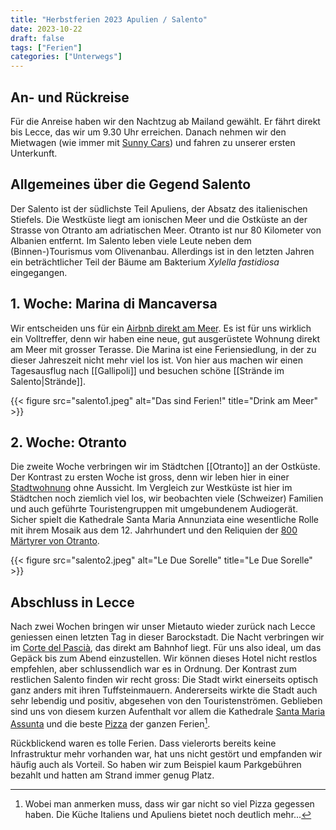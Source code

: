 ```yaml
---
title: "Herbstferien 2023 Apulien / Salento"
date: 2023-10-22
draft: false
tags: ["Ferien"]
categories: ["Unterwegs"]
---
```


## An- und Rückreise
Für die Anreise haben wir den Nachtzug ab Mailand gewählt. Er fährt direkt bis Lecce, das wir um 9.30 Uhr erreichen. Danach nehmen wir den Mietwagen (wie immer mit [Sunny Cars](https://www.sunnycars.de/)) und fahren zu unserer ersten Unterkunft.
## Allgemeines über die Gegend Salento
Der Salento ist der südlichste Teil Apuliens, der Absatz des italienischen Stiefels. Die Westküste liegt am ionischen Meer und die Ostküste an der Strasse von Otranto am adriatischen Meer. Otranto ist nur 80 Kilometer von Albanien entfernt.
Im Salento leben viele Leute neben dem (Binnen-)Tourismus vom Olivenanbau. Allerdings ist in den letzten Jahren ein beträchtlicher Teil der Bäume am Bakterium *Xylella fastidiosa* eingegangen.

## 1. Woche: Marina di Mancaversa
Wir entscheiden uns für ein [Airbnb direkt am Meer](https://abnb.me/aHqrTOXayDb). Es ist für uns wirklich ein Volltreffer, denn wir haben eine neue, gut ausgerüstete Wohnung direkt am Meer mit grosser Terasse. Die Marina ist eine Feriensiedlung, in der zu dieser Jahreszeit nicht mehr viel los ist. Von hier aus machen wir einen Tagesausflug nach [[Gallipoli]] und besuchen schöne [[Strände im Salento|Strände]].

{{< figure src="salento1.jpeg" alt="Das sind Ferien!" title="Drink am Meer" >}}
## 2. Woche: Otranto
Die zweite Woche verbringen wir im Städtchen [[Otranto]] an der Ostküste. Der Kontrast zu ersten Woche ist gross, denn wir leben hier in einer [Stadtwohnung](https://www.airbnb.de/rooms/38830980?adults=1&viralityEntryPoint=1&s=76&unique_share_id=3C434FCB-BB12-415B-ACB7-12361815BD65&_branch_match_id=1244595986160518116&_branch_referrer=H4sIAAAAAAAAA8soKSkottLXT0zKS9LLTdUvcnFMMvIvKjRzSQIAyGpjYBsAAAA%3D&source_impression_id=p3_1697973033_lfaeUg9fFKU0rFTa) ohne Aussicht. Im Vergleich zur Westküste ist hier im Städtchen noch ziemlich viel los, wir beobachten viele (Schweizer) Familien und auch geführte Touristengruppen mit umgebundenem Audiogerät. Sicher spielt die Kathedrale Santa Maria Annunziata eine wesentliche Rolle mit ihrem Mosaik aus dem 12. Jahrhundert und den Reliquien der [800 Märtyrer von Otranto](https://de.wikipedia.org/wiki/M%C3%A4rtyrer_von_Otranto).  

{{< figure src="salento2.jpeg" alt="Le Due Sorelle" title="Le Due Sorelle" >}}

## Abschluss in Lecce
Nach zwei Wochen bringen wir unser Mietauto wieder zurück nach Lecce geniessen einen letzten Tag in dieser Barockstadt. Die Nacht verbringen wir im [Corte del Pascià](https://www.google.com/travel/search?q=corte%20del%20pascia&g2lb=2502548,2503771,2503781,4258168,4270442,4284970,4291517,4308227,4597339,4757164,4814050,4864715,4874190,4886480,4893075,4924070,4965990,4990494,72262109,72298667,72302247,72313834,72314553,72317059,72354390&hl=de-CH&gl=ch&ssta=1&ts=CAESABpJCikSJzIlMHgxMzQ0MmYxZjM4Y2Q4NGE1OjB4YmYxM2NhZmE3Y2EzYzIxYhIcEhQKBwjnDxAJGAMSBwjnDxAJGAQYATIECAAQACoHCgU6A0NIRg&qs=CAEyKENob0ltNFNQNWFmZjhvbV9BUm9OTDJjdk1URmpjelpzZG5Fd2FoQUI4AkIJCRvCo3z6yhO_QgkJG8KjfPrKE78&ap=ugEGcGhvdG9z&ictx=1&sa=X&ved=0CAAQ5JsGahcKEwiogM2hxomCAxUAAAAAHQAAAAAQCw), das direkt am Bahnhof liegt. Für uns also ideal, um das Gepäck bis zum Abend einzustellen. Wir können dieses Hotel nicht restlos empfehlen, aber schlussendlich war es in Ordnung.
Der Kontrast zum restlichen Salento finden wir recht gross: Die Stadt wirkt einerseits optisch ganz anders mit ihren Tuffsteinmauern. Andererseits wirkte die Stadt auch sehr lebendig und positiv, abgesehen von den Touristenströmen. Geblieben sind uns von diesem kurzen Aufenthalt vor allem die Kathedrale [Santa Maria Assunta](https://dinosontour.de/italien/lecce-tipps/) und die beste [Pizza](http://www.larusticalecce.it/) der ganzen Ferien[^1].

Rückblickend waren es tolle Ferien. Dass vielerorts bereits keine Infrastruktur mehr vorhanden war, hat uns nicht gestört und empfanden wir häufig auch als Vorteil. So haben wir zum Beispiel kaum Parkgebühren bezahlt und hatten am Strand immer genug Platz. 


[^1]: Wobei man anmerken muss, dass wir gar nicht so viel Pizza gegessen haben. Die Küche Italiens und Apuliens bietet noch deutlich mehr...
